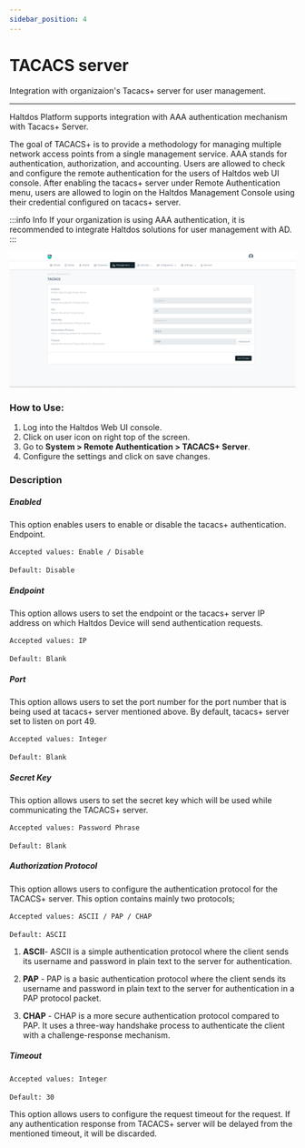 ```yaml
---
sidebar_position: 4
---
```


# TACACS server

Integration with organizaion's Tacacs+ server for user management.

---

Haltdos Platform supports integration with AAA authentication mechanism with Tacacs+ Server.

The goal of TACACS+ is to provide a methodology for managing multiple network access points from a single management service. AAA stands for authentication, authorization, and accounting. Users are allowed to check and configure the remote authentication for the users of Haltdos web UI console. After enabling the tacacs+ server under Remote Authentication menu, users are allowed to login on the Haltdos Management Console using their credential configured on tacacs+ server.


:::info Info
If your organization is using AAA authentication, it is recommended to integrate Haltdos solutions for user management with AD.
:::

![activedirectory](/img/platform/v8/docs/tacacs.png)

### How to Use:

1. Log into the Haltdos Web UI console.
2. Click on user icon on right top of the screen.
3. Go to **System > Remote Authentication > TACACS+ Server**.
4. Configure the settings and click on save changes.

### Description

##### **Enabled**

This option enables users to enable or disable the tacacs+ authentication.
Endpoint.

    Accepted values: Enable / Disable

    Default: Disable 

##### **Endpoint**

This option allows users to set the endpoint or the tacacs+ server IP address on which Haltdos Device will send authentication requests.

    Accepted values: IP

    Default: Blank 

##### **Port**

This option allows users to set the port number for the port number that is being used at tacacs+ server mentioned above. By default, tacacs+ server set to listen on port 49.

    Accepted values: Integer

    Default: Blank 

##### **Secret Key**

This option allows users to set the secret key which will be used while communicating the TACACS+ server.

    Accepted values: Password Phrase

    Default: Blank 

##### **Authorization Protocol**

This option allows users to configure the authentication protocol for the TACACS+ server. This option contains mainly two protocols;

    Accepted values: ASCII / PAP / CHAP

    Default: ASCII 

1. **ASCII**- ASCII is a simple authentication protocol where the client sends its username and password in plain text to the server for authentication.

2. **PAP** - PAP is a basic authentication protocol where the client sends its username and password in plain text to the server for authentication in a PAP protocol packet.

3. **CHAP** - CHAP is a more secure authentication protocol compared to PAP. It uses a three-way handshake process to authenticate the client with a challenge-response mechanism.

##### **Timeout**

    Accepted values: Integer

    Default: 30 

This option allows users to configure the request timeout for the request. If any authentication response from TACACS+ server will be delayed from the mentioned timeout, it will be discarded.